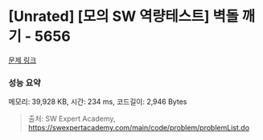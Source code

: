 # [Unrated] [모의 SW 역량테스트] 벽돌 깨기 - 5656 

[문제 링크](https://swexpertacademy.com/main/code/problem/problemDetail.do?contestProbId=AWXRQm6qfL0DFAUo) 

### 성능 요약

메모리: 39,928 KB, 시간: 234 ms, 코드길이: 2,946 Bytes



> 출처: SW Expert Academy, https://swexpertacademy.com/main/code/problem/problemList.do